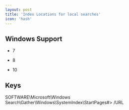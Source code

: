 ```yaml
---
layout: post
title: 'Index Locations for local searches'
icon: 'hash'
---
```


## Windows Support

- 7

- 8

- 10



## Keys

SOFTWARE\Microsoft\Windows Search\Gather\Windows\SystemIndex\StartPages\#&gt; /URL

